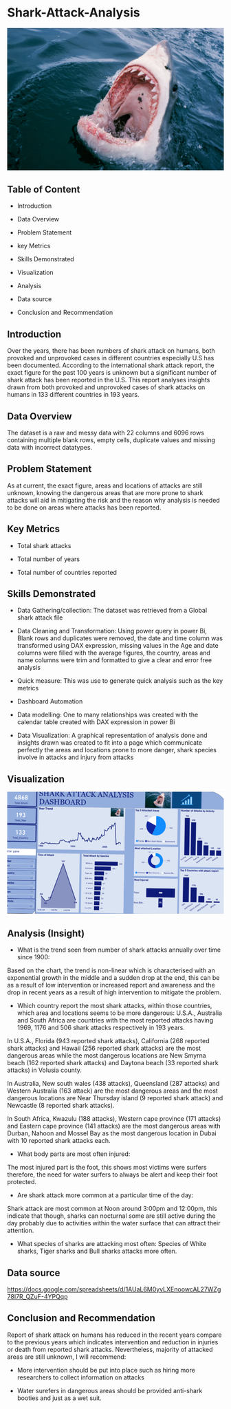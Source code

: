 # Shark-Attack-Analysis

![](IMG_20250630_110810.png)

## Table of Content
- Introduction 

- Data Overview

- Problem Statement

- key Metrics

- Skills Demonstrated

- Visualization 

- Analysis

- Data source

- Conclusion and Recommendation

## Introduction

Over the years, there has been numbers of shark attack on humans, both provoked and unprovoked cases in different countries especially U.S has been documented. According to the international shark attack report, the exact figure for the past 100 years is unknown but a significant number of shark attack has been reported in the U.S. This report analyses insights drawn from both provoked and unprovoked cases of shark attacks on humans in 133 different countries in 193 years.

## Data Overview

The dataset is a raw and messy data with 22 columns and 6096 rows containing multiple blank rows, empty cells, duplicate values and missing data with incorrect datatypes.

## Problem Statement

As at current, the exact figure, areas and locations of attacks are still unknown, knowing the dangerous areas that are more prone to shark attacks will aid in mitigating the risk and the reason why analysis is needed to be done on areas where attacks has been reported.

## Key Metrics

- Total shark attacks

- Total number of years

- Total number of countries reported

## Skills Demonstrated

- Data Gathering/collection: The dataset was retrieved from a Global shark attack file

- Data Cleaning and Transformation: Using power query in power Bi, Blank rows and duplicates were removed, the date and time column was transformed using DAX expression, missing values in the Age and date columns were filled with the average figures, the country, areas and name columns were trim and formatted to give a clear and error free analysis

- Quick measure: This was use to generate quick analysis such as the key metrics

- Dashboard Automation

- Data modelling: One to many relationships was created with the calendar table created with DAX expression in power Bi

- Data Visualization: A graphical representation of analysis done and insights drawn was created to fit into a page which communicate perfectly the areas and locations prone to more danger, shark species involve in attacks and injury from attacks

## Visualization

![](IMG_20250630_110753.png)

## Analysis (Insight)

- What is the trend seen from number of shark attacks annually over time since 1900:

Based on the chart, the trend is non-linear which is characterised with an exponential growth in the middle and a sudden drop at the end, this can be as a result of low intervention or increased report and awareness and the drop in recent years as a result of high intervention to mitigate the problem.

- Which country report the most shark attacks, within those countries, which area and locations seems to be more dangerous: U.S.A., Australia and South Africa are countries with the most reported attacks having 1969, 1176 and 506 shark attacks respectively in 193 years.

 In U.S.A., Florida (943 reported shark attacks), California (268 reported shark attacks) and Hawaii (256 reported shark attacks) are the most dangerous areas while the most dangerous locations are New Smyrna beach (162 reported shark attacks) and Daytona beach (33 reported shark attacks) in Volusia county. 

 In Australia, New south wales (438 attacks), Queensland (287 attacks) and Western Australia (163 attack) are the most dangerous areas and the most dangerous locations are Near Thursday island (9 reported shark attack) and Newcastle (8 reported shark attacks). 

 In South Africa, Kwazulu (188 attacks), Western cape province (171 attacks) and Eastern cape province (141 attacks) are the most dangerous areas with Durban, Nahoon and Mossel Bay as the most dangerous location in Dubai with 10 reported shark attacks each.

- What body parts are most often injured:

The most injured part is the foot, this shows most victims were surfers therefore, the need for water surfers to always be alert and keep their foot protected.

- Are shark attack more common at a particular time of the day: 

Shark attack are most common at Noon around 3:00pm and 12:00pm, this indicate that though, sharks can nocturnal some are still active during the day probably due to activities within the water surface that can attract their attention.

- What species of sharks are attacking most often: Species of White sharks, Tiger sharks and Bull sharks attacks more often.

## Data source

https://docs.google.com/spreadsheets/d/1AUaL6M0yvLXEnoowcAL27WZg78I7R_QZuF-4YPQqp

## Conclusion and Recommendation

Report of shark attack on humans has reduced in the recent years compare to the previous years which indicates intervention and reduction in injuries or death from reported shark attacks. Nevertheless, majority of attacked areas are still unknown, I will recommend:

- More intervention should be put into place such as hiring more researchers to collect information on attacks 

- Water surefers in dangerous areas should be provided anti-shark booties and just as a wet suit.
